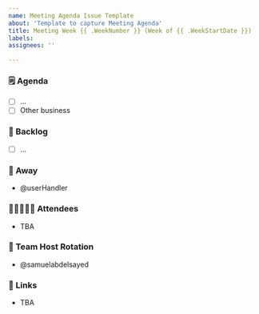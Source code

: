 ```yaml
---
name: Meeting Agenda Issue Template
about: 'Template to capture Meeting Agenda'
title: Meeting Week {{ .WeekNumber }} (Week of {{ .WeekStartDate }})
labels: 
assignees: ''

---
```


### 🗒️ Agenda
- [ ] ...
- [ ] Other business

### 🛒 Backlog
- [ ] ...

### 🌴  Away
- @userHandler

### 🧑🏽‍🤝‍🧑🏽  Attendees
- TBA

### 👤 Team Host Rotation
- @samuelabdelsayed

### 🔗 Links
- TBA
